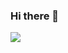 ### Hi there 👋
![](https://img.shields.io/badge/OS-Archlinux-informational?style=flat-square&logo=archlinux&logoColor=white&color=34b1eb&bgcolor=34b1eb)
